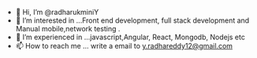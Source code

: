 - 👋 Hi, I’m @radharukminiY
- 👀 I’m interested in ...Front end development, full stack development and Manual mobile,network testing .
- 🌱 I’m experienced in ...javascript,Angular, React, Mongodb, Nodejs etc
- 📫 How to reach me ... write a email to y.radhareddy12@gmail.com

<!---
radharukminiY/radharukminiY is a ✨ special ✨ repository because its `README.md` (this file) appears on your GitHub profile.
You can click the Preview link to take a look at your changes.
--->

